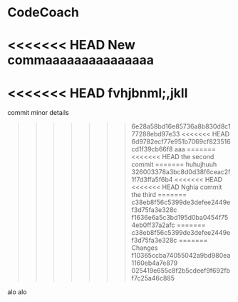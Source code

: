 # CodeCoach
<<<<<<< HEAD
New commaaaaaaaaaaaaaaa
=======
<<<<<<< HEAD
fvhjbnml;,jkll
=======
commit minor details
>>>>>>> 6e28a58bd16e85736a8b830d8c177288ebd97e33
<<<<<<< HEAD
>>>>>>> 6d9782ecf77e951b7069cf823516cd1f39cb66f8
aaa
=======
<<<<<<< HEAD
the second commit
=======
huhujhuuh
>>>>>>> 326003378a3bc8d0d38f6ceac2f1f7d3ffa5f6b4
<<<<<<< HEAD
<<<<<<< HEAD
Nghia commit the third 
=======
>>>>>>> c38eb8f56c5399de3defee2449ef3d75fa3e328c
>>>>>>> f1636e6a5c3bd195d0ba0454f754eb0ff37a2afc
=======
>>>>>>> c38eb8f56c5399de3defee2449ef3d75fa3e328c
=======
Changes
>>>>>>> f10365ccba74055042a9bd980ea1160eb4a7e879
>>>>>>> 025419e655c8f2b5cdeef9f692fbf7c25a46c885

alo alo
